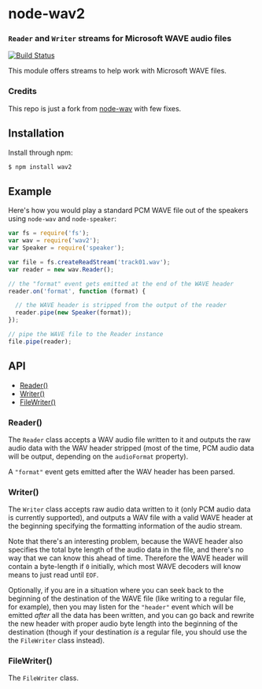 node-wav2
========
### `Reader` and `Writer` streams for Microsoft WAVE audio files
[![Build Status](https://secure.travis-ci.org/TooTallNate/node-wav.svg)](http://travis-ci.org/TooTallNate/node-wav)

This module offers streams to help work with Microsoft WAVE files.


### Credits
This repo is just a fork from [node-wav](https://github.com/TooTallNate/node-wav) with few fixes.

Installation
------------

Install through npm:

``` bash
$ npm install wav2
```


Example
-------

Here's how you would play a standard PCM WAVE file out of the speakers using
`node-wav` and `node-speaker`:

``` javascript
var fs = require('fs');
var wav = require('wav2');
var Speaker = require('speaker');

var file = fs.createReadStream('track01.wav');
var reader = new wav.Reader();

// the "format" event gets emitted at the end of the WAVE header
reader.on('format', function (format) {

  // the WAVE header is stripped from the output of the reader
  reader.pipe(new Speaker(format));
});

// pipe the WAVE file to the Reader instance
file.pipe(reader);
```


API
---

  - [Reader()](#reader)
  - [Writer()](#writer)
  - [FileWriter()](#filewriter)

### Reader()

The `Reader` class accepts a WAV audio file written to it and outputs the raw
audio data with the WAV header stripped (most of the time, PCM audio data will
be output, depending on the `audioFormat` property).

A `"format"` event gets emitted after the WAV header has been parsed.

### Writer()

The `Writer` class accepts raw audio data written to it (only PCM audio data is
currently supported), and outputs a WAV file with a valid WAVE header at the
beginning specifying the formatting information of the audio stream.

Note that there's an interesting problem, because the WAVE header also
specifies the total byte length of the audio data in the file, and there's no
way that we can know this ahead of time. Therefore the WAVE header will contain
a byte-length if `0` initially, which most WAVE decoders will know means to
just read until `EOF`.

Optionally, if you are in a situation where you can seek back to the beginning
of the destination of the WAVE file (like writing to a regular file, for
example), then you may listen for the `"header"` event which will be emitted
_after_ all the data has been written, and you can go back and rewrite the new
header with proper audio byte length into the beginning of the destination
(though if your destination _is_ a regular file, you should use the the
`FileWriter` class instead).

### FileWriter()

The `FileWriter` class.
